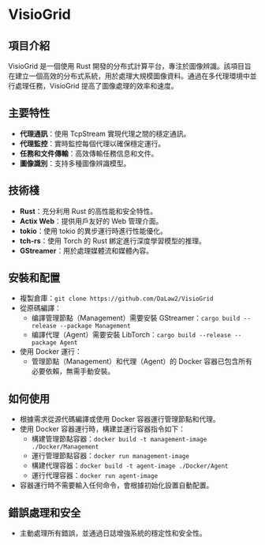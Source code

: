 # VisioGrid

## 項目介紹
VisioGrid 是一個使用 Rust 開發的分布式計算平台，專注於圖像辨識。該項目旨在建立一個高效的分布式系統，用於處理大規模圖像資料。通過在多代理環境中並行處理任務，VisioGrid 提高了圖像處理的效率和速度。

## 主要特性
- **代理通訊**：使用 TcpStream 實現代理之間的穩定通訊。
- **代理監控**：實時監控每個代理以確保穩定運行。
- **任務和文件傳輸**：高效傳輸任務信息和文件。
- **圖像識別**：支持多種圖像辨識模型。

## 技術棧
- **Rust**：充分利用 Rust 的高性能和安全特性。
- **Actix Web**：提供用戶友好的 Web 管理介面。
- **tokio**：使用 tokio 的異步運行時進行性能優化。
- **tch-rs**：使用 Torch 的 Rust 綁定進行深度學習模型的推理。
- **GStreamer**：用於處理媒體流和媒體內容。

## 安裝和配置
- 複製倉庫：`git clone https://github.com/DaLaw2/VisioGrid`
- 從原碼編譯：
    - 编譯管理節點（Management）需要安裝 GStreamer：`cargo build --release --package Management`
    - 编譯代理（Agent）需要安裝 LibTorch：`cargo build --release --package Agent`
- 使用 Docker 運行：
    - 管理節點（Management）和代理（Agent）的 Docker 容器已包含所有必要依賴，無需手動安裝。

## 如何使用
- 根據需求從源代碼編譯或使用 Docker 容器運行管理節點和代理。
- 使用 Docker 容器運行時，構建並運行容器指令如下：
    - 構建管理節點容器：`docker build -t management-image ./Docker/Management`
    - 運行管理節點容器：`docker run management-image`
    - 構建代理容器：`docker build -t agent-image ./Docker/Agent`
    - 運行代理容器：`docker run agent-image`
- 容器運行時不需要輸入任何命令，會根據初始化設置自動配置。

## 錯誤處理和安全
- 主動處理所有錯誤，並通過日誌增強系統的穩定性和安全性。
